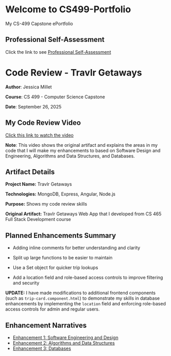 # Welcome to CS499-Portfolio
My CS-499 Capstone ePortfolio

## Professional Self-Assessment
Click the link to see [Professional Self-Assessment](Professional_Self_Assessment.md)

# Code Review - Travlr Getaways

**Author**: Jessica Millet

**Course**: CS 499 - Computer Science Capstone

**Date**: September 26, 2025

## My Code Review Video

[Click this link to watch the video](https://www.dropbox.com/scl/fi/2wrfhek0ft3zcxj4kelc5/Travlr-Getaways-Code-Review.mp4?rlkey=gmq60dhkjmo4vg1hruoivjjm4&st=ggvr7bpl&raw=1) 

**Note**: This video shows the original artifact and explains the areas in my code that I will make my enhancements to based on Software Design and Engineering, Algorithms and Data Structures, and Databases. 

## Artifact Details

**Project Name:** Travlr Getaways 

**Technologies:** MongoDB, Express, Angular, Node.js

**Purpose:** Shows my code review skills

**Original Artifact:** Travlr Getaways Web App that I developed from CS 465 Full Stack Development course

## Planned Enhancements Summary 

* Adding inline comments for better understanding and clarity

* Split up large functions to be easier to maintain

* Use a Set object for quicker trip lookups

* Add a location field and role-based access controls to improve filtering and security


**UPDATE:** I have made modifications to additional frontend components (such as `trip-card.component.html`) to demonstrate my skills in database enhancements by implementing the `location` field and enforcing role-based access controls for admin and regular users.

## Enhancement Narratives

- [Enhancement 1: Software Engineering and Design](Enhancement1_Software_Engineering_And_Design.zip)
- [Enhancement 2: Algorithms and Data Structures](Enhancement2_Algorithms_And_Data_Structure.zip)
- [Enhancement 3: Databases](Enhancement3_Databases.zip)
 
